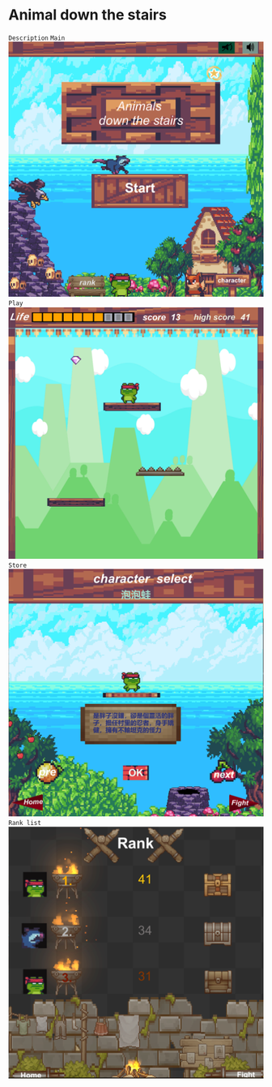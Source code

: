 # Animal down the stairs
`Description`
`Main`
![image](start.png)
`Play`
![image](character_move.png)
`Store`
![image](store.png)
`Rank list`
![image](rank.png)
